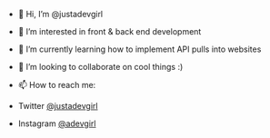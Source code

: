 - 👋 Hi, I’m @justadevgirl
- 👀 I’m interested in front & back end development
- 🌱 I’m currently learning how to implement API pulls into websites
- 💞️ I’m looking to collaborate on cool things :) 
- 📫 How to reach me:
- Twitter [@justadevgirl](https://twitter.com/justadevgirl)
  
- Instagram [@adevgirl](https://www.instagram.com/adevgirl)

<!---
justadevgirl/justadevgirl is a ✨ special ✨ repository because its `README.md` (this file) appears on your GitHub profile.
You can click the Preview link to take a look at your changes.
--->
